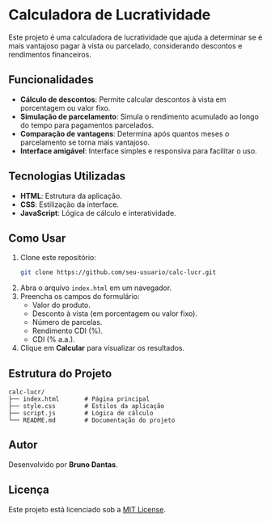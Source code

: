 # Calculadora de Lucratividade

Este projeto é uma calculadora de lucratividade que ajuda a determinar se é mais vantajoso pagar à vista ou parcelado, considerando descontos e rendimentos financeiros.

## Funcionalidades

- **Cálculo de descontos**: Permite calcular descontos à vista em porcentagem ou valor fixo.
- **Simulação de parcelamento**: Simula o rendimento acumulado ao longo do tempo para pagamentos parcelados.
- **Comparação de vantagens**: Determina após quantos meses o parcelamento se torna mais vantajoso.
- **Interface amigável**: Interface simples e responsiva para facilitar o uso.

## Tecnologias Utilizadas

- **HTML**: Estrutura da aplicação.
- **CSS**: Estilização da interface.
- **JavaScript**: Lógica de cálculo e interatividade.

## Como Usar

1. Clone este repositório:
   ```bash
   git clone https://github.com/seu-usuario/calc-lucr.git
   ```
2. Abra o arquivo `index.html` em um navegador.
3. Preencha os campos do formulário:
   - Valor do produto.
   - Desconto à vista (em porcentagem ou valor fixo).
   - Número de parcelas.
   - Rendimento CDI (%).
   - CDI (% a.a.).
4. Clique em **Calcular** para visualizar os resultados.

## Estrutura do Projeto

```
calc-lucr/
├── index.html       # Página principal
├── style.css        # Estilos da aplicação
├── script.js        # Lógica de cálculo
└── README.md        # Documentação do projeto
```

## Autor

Desenvolvido por **Bruno Dantas**.

## Licença

Este projeto está licenciado sob a [MIT License](LICENSE).
